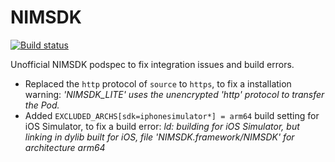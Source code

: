 # NIMSDK

[![Build status](https://github.com/ElfSundae/NIMSDK/workflows/Build/badge.svg)](https://github.com/ElfSundae/NIMSDK/actions?query=workflow%3ABuild)

Unofficial NIMSDK podspec to fix integration issues and build errors.

- Replaced the `http` protocol of `source` to `https`, to fix a installation warning: _'NIMSDK_LITE' uses the unencrypted 'http' protocol to transfer the Pod._
- Added `EXCLUDED_ARCHS[sdk=iphonesimulator*] = arm64` build setting for iOS Simulator, to fix a build error: _ld: building for iOS Simulator, but linking in dylib built for iOS, file 'NIMSDK.framework/NIMSDK' for architecture arm64_
